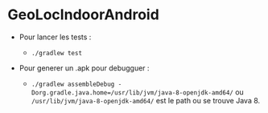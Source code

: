 # GeoLocIndoorAndroid

* Pour lancer les tests : 
    * `./gradlew test`

* Pour generer un .apk pour debugguer : 
    * `./gradlew assembleDebug -Dorg.gradle.java.home=/usr/lib/jvm/java-8-openjdk-amd64/` ou `/usr/lib/jvm/java-8-openjdk-amd64/` est le path ou se trouve Java 8.

